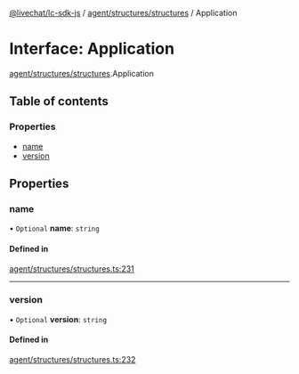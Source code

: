 [@livechat/lc-sdk-js](../README.md) / [agent/structures/structures](../modules/agent_structures_structures.md) / Application

# Interface: Application

[agent/structures/structures](../modules/agent_structures_structures.md).Application

## Table of contents

### Properties

- [name](agent_structures_structures.Application.md#name)
- [version](agent_structures_structures.Application.md#version)

## Properties

### name

• `Optional` **name**: `string`

#### Defined in

[agent/structures/structures.ts:231](https://github.com/livechat/lc-sdk-js/blob/a921f8a/src/agent/structures/structures.ts#L231)

___

### version

• `Optional` **version**: `string`

#### Defined in

[agent/structures/structures.ts:232](https://github.com/livechat/lc-sdk-js/blob/a921f8a/src/agent/structures/structures.ts#L232)
